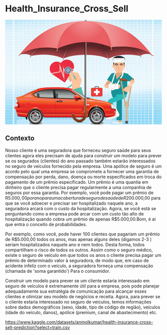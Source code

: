 # Health_Insurance_Cross_Sell

<img src="/src/health.jpg" alt="health"/>

## Contexto
Nosso cliente é uma seguradora que forneceu seguro saúde para seus clientes agora eles precisam de ajuda para construir um modelo para prever se os segurados (clientes) do ano passado também estarão interessados ​​no seguro de veículos fornecido pela empresa. Uma apólice de seguro é um acordo pelo qual uma empresa se compromete a fornecer uma garantia de compensação por perda, dano, doença ou morte especificados em troca do pagamento de um prêmio especificado. Um prêmio é uma quantia em dinheiro que o cliente precisa pagar regularmente a uma companhia de seguros por essa garantia. Por exemplo, você pode pagar um prêmio de R$5.000,00 por ano para uma cobertura de seguro de saúde de R$200.000,00 para que se você adoecer e precisar ser hospitalizado naquele ano, a seguradora arcará com o custo da hospitalização. Agora, se você está se perguntando como a empresa pode arcar com um custo tão alto de hospitalização quando cobra um prêmio de apenas R$5.000,00.Bom, é aí que entra o conceito de probabilidades. 

Por exemplo, como você, pode haver 100 clientes que pagariam um prêmio de R$5.000,00 todos os anos, mas apenas alguns deles (digamos 2-3 ) seriam hospitalizados naquele ano e nem todos. Desta forma, todos compartilham o risco de todos os outros. Assim como o seguro médico, existe o seguro de veículo em que todos os anos o cliente precisa pagar um prêmio de determinado valor à seguradora, de modo que, em caso de acidente infeliz com o veículo, a seguradora forneça uma compensação (chamada de 'soma garantido') Para o consumidor.

Construir um modelo para prever se um cliente estaria interessado em seguro de veículos é extremamente útil para a empresa, pois pode planejar adequadamente sua estratégia de comunicação para alcançar esses clientes e otimizar seu modelo de negócios e receita. Agora, para prever se o cliente estaria interessado no seguro de veículos, temos informações sobre dados demográficos (sexo, idade, tipo de código de região), veículos (idade do veículo, danos), apólice (premium, canal de abastecimento) etc.

https://www.kaggle.com/datasets/anmolkumar/health-insurance-cross-sell-prediction?select=train.csv